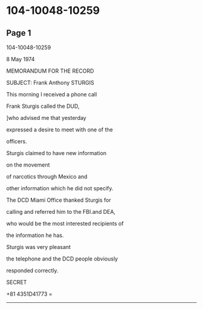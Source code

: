 # 104-10048-10259

## Page 1

104-10048-10259

8 May 1974

MEMORANDUM FOR THE RECORD

SUBJECT: Frank Anthony STURGIS

This morning I received a phone call

Frank Sturgis called the DUD,

]who advised me that yesterday

expressed a desire to meet with one of the

officers.

Sturgis claimed to have new information

on the movement

of narcotics through Mexico and

other information which he did not specify.

The DCD Miami Office thanked Sturgis for

calling and referred him to the FBI.and DEA,

who would be the most interested recipients of

the information he has.

Sturgis was very pleasant

the telephone and the DCD people obviously

responded correctly.

SECRET

+81 4351D41773 =

---

